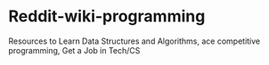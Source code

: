 # Reddit-wiki-programming
Resources to Learn Data Structures and Algorithms, ace competitive programming, Get a Job in Tech/CS
